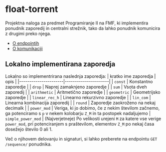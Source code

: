 # float-torrent
Projektna naloga za predmet Programiranje II na FMF, ki implementira ponudnik zaporedij in centralni strežnik, tako da lahko ponudnik komunicira z drugimi preko njega.

- [O endpointih](doc/endpoint.md)
- [O komunikaciji](doc/komunikacija.md)

## Lokalno implementirana zaporedja
Lokalno so implementrirana naslednja zaporedja:
| kratko ime zaporedja | opis                 |
|----------------------|----------------------|
| `const`              | Konstantno zaporedje | 
| `drop`               | Naprej zamaknjeno zaporedje |
| `sum`                | Vsota dveh zaporedij |
| `arithmetic`         | Aritmetično zaporedje |
| `geometric`          | Geometrijsko zaporedje |
| `linear_rec_h`       | Linearno rekurzivno zaporedje |
| `lin_com`            | Linearna kombinacija zaporedij |
| `round`              | Zaporedje zaokroženo na nekaj decimalk |
| `power_mod`          | Veriga, ki jo dobimo, če z nekim številom začnemo, ga potenciramo s `p` v nekem kolobarju `Z_M` in ta postopek nadaljujemo
| `simple_power_mod`          | (Najverjetneje) Po velikosti urejeni `M` za katere vse verige `power_mod`, pri potenciranjem s praštevilom, elementov `Z_M` po nekaj časa dosežejo število 0 ali 1.

Več o njihovem delovanju in signaturi, si lahko preberete na
endpointu `GET /sequence/` ponudnika.